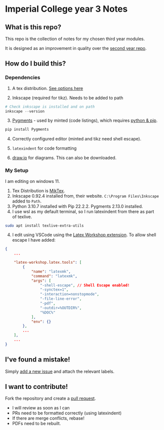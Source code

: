 # Imperial College year 3 Notes

## What is this repo?
This repo is the collection of notes for my chosen third year modules. 

It is designed as an improvement in quality over the [second year repo](https://github.com/OliverKillane/Imperial-Computing-Year-2-Notes).

## How do I build this?
### Dependencies
1. A tex distribution. [See options here](https://www.latex-project.org/get/)

2. Inkscape (required for tikz). Needs to be added to path
```powershell
# Check inkscape is installed and on path
inkscape --version
```

3. [Pygments](https://pygments.org/) - used by minted (code listings), which requires [python & pip](https://www.python.org/downloads/).
```powershell
pip install Pygments
```

4. Correctly configured editor (minted and tikz need shell escape).

5. `latexindent` for code formatting

6. [draw.io](https://app.diagrams.net/) for diagrams. This can also be downloaded.

### My Setup
I am editing on windows 11.
1. Tex Distribution is [MikTex](https://miktex.org/).
2. Inkscape 0.92.4 installed from, their website. `C:\Program Files\Inkscape` added to `Path`.
3. Python 3.10.7 installed with Pip 22.2.2. Pygments 2.13.0 installed.
5. I use wsl as my default terminal, so I run latexindent from there as part of texlive. 
```bash
sudo apt install texlive-extra-utils
```
4. I edit using VSCode using the [Latex Workshop extension](https://marketplace.visualstudio.com/items?itemName=James-Yu.latex-workshop). To allow shell escape I have added:
```json
{
    ...

    "latex-workshop.latex.tools": [
        {
            "name": "latexmk",
            "command": "latexmk",
            "args": [
                "-shell-escape", // Shell Escape enabled!
                "-synctex=1",
                "-interaction=nonstopmode",
                "-file-line-error",
                "-pdf",
                "-outdir=%OUTDIR%",
                "%DOC%"
            ],
            "env": {}
        },
        ...
    ],
    ...
}
```

## I've found a mistake!
Simply [add a new issue](https://github.com/OliverKillane/Imperial-Computing-Year-3-Notes/issues/new/choose) and attach the relevant labels.

## I want to contribute!
Fork the repository and create a [pull request](https://github.com/OliverKillane/Imperial-Computing-Year-3-Notes/pulls).
- I will review as soon as I can
- PRs need to be formatted correctly (using latexindent)
- If there are merge conflicts, rebase!
- PDFs need to be rebuilt.
